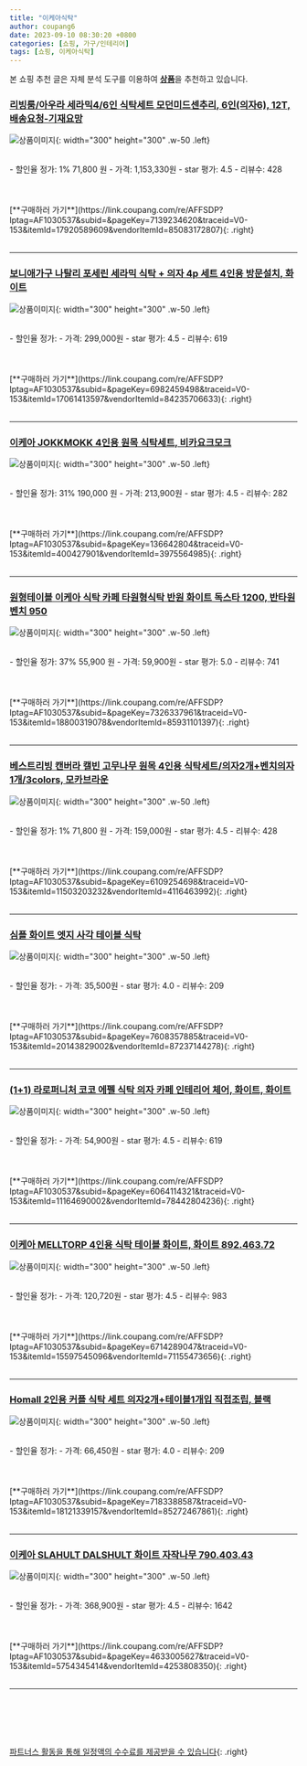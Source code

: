 ```yaml
---
title: "이케아식탁"
author: coupang6
date: 2023-09-10 08:30:20 +0800
categories: [쇼핑, 가구/인테리어]
tags: [쇼핑, 이케아식탁]
---
```


본 쇼핑 추천 글은 자체 분석 도구를 이용하여 [**상품**](https://link.coupang.com/a/bao1ui)을 추천하고 있습니다.

### [리빙룸/아우라 세라믹4/6인 식탁세트 모던미드센추리, 6인(의자6), 12T, 배송요청-기재요망](https://link.coupang.com/re/AFFSDP?lptag=AF1030537&subid=&pageKey=7139234620&traceid=V0-153&itemId=17920589609&vendorItemId=85083172807)

![상품이미지](https://thumbnail9.coupangcdn.com/thumbnails/remote/230x230ex/image/vendor_inventory/f9b0/31a2b7674636840c9321ce346a16c3eb8ee3a6f691073503968d809803ff.jpg){: width="300" height="300" .w-50 .left}


<br>
- 할인율 정가: 1%  71,800   원
- 가격: 1,153,330원
- star 평가: 4.5
- 리뷰수: 428
<br>
<br>
<br>
<br>
[**구매하러 가기**](https://link.coupang.com/re/AFFSDP?lptag=AF1030537&subid=&pageKey=7139234620&traceid=V0-153&itemId=17920589609&vendorItemId=85083172807){: .right}
<br>
<br>

---

### [보니애가구 나탈리 포세린 세라믹 식탁 + 의자 4p 세트 4인용 방문설치, 화이트](https://link.coupang.com/re/AFFSDP?lptag=AF1030537&subid=&pageKey=6982459498&traceid=V0-153&itemId=17061413597&vendorItemId=84235706633)

![상품이미지](https://thumbnail9.coupangcdn.com/thumbnails/remote/230x230ex/image/retail/images/2366878008168620-2b795e7e-9954-4e25-a5fa-de7983658244.jpg){: width="300" height="300" .w-50 .left}


<br>
- 할인율 정가: 
- 가격: 299,000원
- star 평가: 4.5
- 리뷰수: 619
<br>
<br>
<br>
<br>
[**구매하러 가기**](https://link.coupang.com/re/AFFSDP?lptag=AF1030537&subid=&pageKey=6982459498&traceid=V0-153&itemId=17061413597&vendorItemId=84235706633){: .right}
<br>
<br>

---

### [이케아 JOKKMOKK 4인용 원목 식탁세트, 비카요크모크](https://link.coupang.com/re/AFFSDP?lptag=AF1030537&subid=&pageKey=136642804&traceid=V0-153&itemId=400427901&vendorItemId=3975564985)

![상품이미지](https://thumbnail9.coupangcdn.com/thumbnails/remote/230x230ex/image/vendor_inventory/images/2018/08/28/11/3/eff79979-cfad-4056-8f46-25259e57ef80.jpg){: width="300" height="300" .w-50 .left}


<br>
- 할인율 정가: 31%  190,000   원
- 가격: 213,900원
- star 평가: 4.5
- 리뷰수: 282
<br>
<br>
<br>
<br>
[**구매하러 가기**](https://link.coupang.com/re/AFFSDP?lptag=AF1030537&subid=&pageKey=136642804&traceid=V0-153&itemId=400427901&vendorItemId=3975564985){: .right}
<br>
<br>

---

### [원형테이블 이케아 식탁 카페 타원형식탁 반원 화이트 독스타 1200, 반타원 벤치 950](https://link.coupang.com/re/AFFSDP?lptag=AF1030537&subid=&pageKey=7326337961&traceid=V0-153&itemId=18800319078&vendorItemId=85931101397)

![상품이미지](https://thumbnail9.coupangcdn.com/thumbnails/remote/230x230ex/image/vendor_inventory/7c6b/f2b365f8abd91b73cd0fdfebed7981e12f0e9129fb484e3c848098fd85ff.png){: width="300" height="300" .w-50 .left}


<br>
- 할인율 정가: 37%  55,900   원
- 가격: 59,900원
- star 평가: 5.0
- 리뷰수: 741
<br>
<br>
<br>
<br>
[**구매하러 가기**](https://link.coupang.com/re/AFFSDP?lptag=AF1030537&subid=&pageKey=7326337961&traceid=V0-153&itemId=18800319078&vendorItemId=85931101397){: .right}
<br>
<br>

---

### [베스트리빙 캔버라 캘빈 고무나무 원목 4인용 식탁세트/의자2개+벤치의자1개/3colors, 모카브라운](https://link.coupang.com/re/AFFSDP?lptag=AF1030537&subid=&pageKey=6109254698&traceid=V0-153&itemId=11503203232&vendorItemId=4116463992)

![상품이미지](https://thumbnail9.coupangcdn.com/thumbnails/remote/230x230ex/image/vendor_inventory/9744/02de4e7622f9315f6ff1f32a1836aa5598c8c17df1732bbd5f15e0db8504.jpg){: width="300" height="300" .w-50 .left}


<br>
- 할인율 정가: 1%  71,800   원
- 가격: 159,000원
- star 평가: 4.5
- 리뷰수: 428
<br>
<br>
<br>
<br>
[**구매하러 가기**](https://link.coupang.com/re/AFFSDP?lptag=AF1030537&subid=&pageKey=6109254698&traceid=V0-153&itemId=11503203232&vendorItemId=4116463992){: .right}
<br>
<br>

---

### [심플 화이트 엣지 사각 테이블 식탁](https://link.coupang.com/re/AFFSDP?lptag=AF1030537&subid=&pageKey=7608357885&traceid=V0-153&itemId=20143829002&vendorItemId=87237144278)

![상품이미지](https://thumbnail9.coupangcdn.com/thumbnails/remote/230x230ex/image/vendor_inventory/8ec8/b885db41f7e2dc5043438d99cae941b99e1f2aa35ffbff86940e0389e7e3.jpg){: width="300" height="300" .w-50 .left}


<br>
- 할인율 정가: 
- 가격: 35,500원
- star 평가: 4.0
- 리뷰수: 209
<br>
<br>
<br>
<br>
[**구매하러 가기**](https://link.coupang.com/re/AFFSDP?lptag=AF1030537&subid=&pageKey=7608357885&traceid=V0-153&itemId=20143829002&vendorItemId=87237144278){: .right}
<br>
<br>

---

### [(1+1) 라로퍼니처 코코 에펠 식탁 의자 카페 인테리어 체어, 화이트, 화이트](https://link.coupang.com/re/AFFSDP?lptag=AF1030537&subid=&pageKey=6064114321&traceid=V0-153&itemId=11164690002&vendorItemId=78442804236)

![상품이미지](https://thumbnail7.coupangcdn.com/thumbnails/remote/230x230ex/image/vendor_inventory/03c1/3bede26f92c5f14eea8a7d5d9227434e044c2b721d5579b9a65c48839c18.jpg){: width="300" height="300" .w-50 .left}


<br>
- 할인율 정가: 
- 가격: 54,900원
- star 평가: 4.5
- 리뷰수: 619
<br>
<br>
<br>
<br>
[**구매하러 가기**](https://link.coupang.com/re/AFFSDP?lptag=AF1030537&subid=&pageKey=6064114321&traceid=V0-153&itemId=11164690002&vendorItemId=78442804236){: .right}
<br>
<br>

---

### [이케아 MELLTORP 4인용 식탁 테이블 화이트, 화이트 892.463.72](https://link.coupang.com/re/AFFSDP?lptag=AF1030537&subid=&pageKey=6714289047&traceid=V0-153&itemId=15597545096&vendorItemId=71155473656)

![상품이미지](https://thumbnail8.coupangcdn.com/thumbnails/remote/230x230ex/image/vendor_inventory/8ab7/3b1a6815dcbf7a4174fe7f6d8e9c239757b7c397b7677675df5268116a81.jpg){: width="300" height="300" .w-50 .left}


<br>
- 할인율 정가: 
- 가격: 120,720원
- star 평가: 4.5
- 리뷰수: 983
<br>
<br>
<br>
<br>
[**구매하러 가기**](https://link.coupang.com/re/AFFSDP?lptag=AF1030537&subid=&pageKey=6714289047&traceid=V0-153&itemId=15597545096&vendorItemId=71155473656){: .right}
<br>
<br>

---

### [Homall 2인용 커플 식탁 세트 의자2개+테이블1개입 직접조립, 블랙](https://link.coupang.com/re/AFFSDP?lptag=AF1030537&subid=&pageKey=7183388587&traceid=V0-153&itemId=18121339157&vendorItemId=85272467861)

![상품이미지](https://thumbnail8.coupangcdn.com/thumbnails/remote/230x230ex/image/vendor_inventory/7d99/fbea706ff783e1f389122fe42018abcc3870e42a9b66ea2f335f727ee637.jpeg){: width="300" height="300" .w-50 .left}


<br>
- 할인율 정가: 
- 가격: 66,450원
- star 평가: 4.0
- 리뷰수: 209
<br>
<br>
<br>
<br>
[**구매하러 가기**](https://link.coupang.com/re/AFFSDP?lptag=AF1030537&subid=&pageKey=7183388587&traceid=V0-153&itemId=18121339157&vendorItemId=85272467861){: .right}
<br>
<br>

---

### [이케아 SLAHULT DALSHULT 화이트 자작나무 790.403.43](https://link.coupang.com/re/AFFSDP?lptag=AF1030537&subid=&pageKey=4633005627&traceid=V0-153&itemId=5754345414&vendorItemId=4253808350)

![상품이미지](https://thumbnail7.coupangcdn.com/thumbnails/remote/230x230ex/image/vendor_inventory/images/2018/12/31/15/8/f3238c0f-10a8-4643-ab8e-cf4cb6c5f0f3.jpg){: width="300" height="300" .w-50 .left}


<br>
- 할인율 정가: 
- 가격: 368,900원
- star 평가: 4.5
- 리뷰수: 1642
<br>
<br>
<br>
<br>
[**구매하러 가기**](https://link.coupang.com/re/AFFSDP?lptag=AF1030537&subid=&pageKey=4633005627&traceid=V0-153&itemId=5754345414&vendorItemId=4253808350){: .right}
<br>
<br>

---
<br><br><br><br><br> [파트너스 활동을 통해 일정액의 수수료를 제공받을 수 있습니다](https://link.coupang.com/a/bao1ui){: .right}